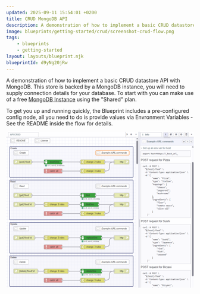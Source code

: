```yaml
---
updated: 2025-09-11 15:54:01 +0200
title: CRUD MongoDB API
description: A demonstration of how to implement a basic CRUD datastore API with MongoDB. This store is backed by a MongoDB instance, you will need to supply connection details for your database. 
image: blueprints/getting-started/crud/screenshot-crud-flow.png
tags:
    - blueprints
    - getting-started
layout: layouts/blueprint.njk
blueprintId: d9yNg20jRw
---
```


A demonstration of how to implement a basic CRUD datastore API with MongoDB.
This store is backed by a MongoDB instance, you will need to supply connection details for your database.
To start with you can make use of a free [MongoDB Instance](https://www.mongodb.com/pricing) using the "Shared" plan.

To get you up and running quickly, the Blueprint includes a pre-configured config node, all you need to do is provide values
via Envronment Variables - See the README inside the flow for details. 

![](./screenshot-crud-flow.png)

